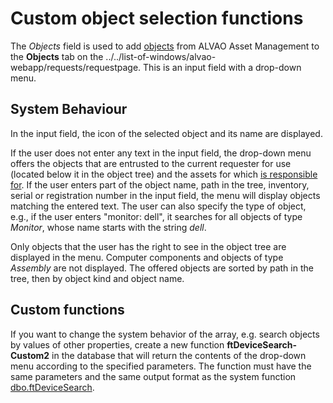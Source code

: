 # Custom object selection functions
     
The *Objects* field is used to add [objects](../../alvao-asset-management/objects-and-properties) from ALVAO Asset Management to the **Objects** tab on the ../../list-of-windows/alvao-webapp/requests/requestpage. This is an input field with a drop-down menu.
      
## System Behaviour
     
In the input field, the icon of the selected object and its name are displayed.
     
If the user does not enter any text in the input field, the drop-down menu offers the objects that are entrusted to the current requester for use (located below it in the object tree) and the assets for which [is responsible for](../../alvao-asset-management/implementation/tree-design). If the user enters part of the object name, path in the tree, inventory, serial or registration number in the input field, the menu will display objects matching the entered text. The user can also specify the type of object, e.g., if the user enters "monitor: dell", it searches for all objects of type *Monitor*, whose name starts with the string *dell*.
     
Only objects that the user has the right to see in the object tree are displayed in the menu. Computer components and objects of type *Assembly* are not displayed.  The offered objects are sorted by path in the tree, then by object kind and object name.
      
## Custom functions
     
If you want to change the system behavior of the array, e.g. search objects by values of other properties, create a new function **ftDeviceSearch-Custom2** in the database that will return the contents of the drop-down menu according to the specified parameters. The function must have the same parameters and the same output format as the system function [dbo.ftDeviceSearch](../../alvao-asset-management/implementation/customization/database#TF-dbo.ftDeviceSearch).
